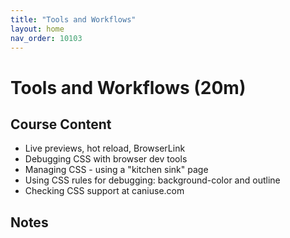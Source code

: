 ```yaml
---
title: "Tools and Workflows"
layout: home
nav_order: 10103
---
```


# Tools and Workflows (20m)

## Course Content

- Live previews, hot reload, BrowserLink
- Debugging CSS with browser dev tools
- Managing CSS - using a "kitchen sink" page
- Using CSS rules for debugging: background-color and outline
- Checking CSS support at caniuse.com

## Notes
